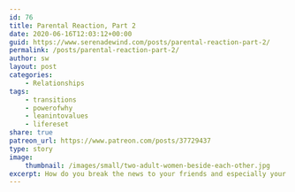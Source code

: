```yaml
---
id: 76
title: Parental Reaction, Part 2
date: 2020-06-16T12:03:12+00:00
guid: https://www.serenadewind.com/posts/parental-reaction-part-2/
permalink: /posts/parental-reaction-part-2/
author: sw
layout: post
categories:
    - Relationships
tags:
    - transitions
    - powerofwhy
    - leanintovalues
    - lifereset
share: true
patreon_url: https://www.patreon.com/posts/37729437
type: story
image:
    thumbnail: /images/small/two-adult-women-beside-each-other.jpg 
excerpt: How do you break the news to your friends and especially your family? Here is Part 2 of what we did. 
---
```



